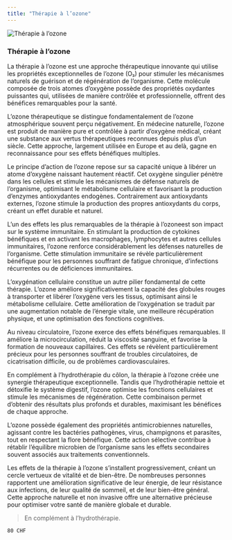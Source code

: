 ```yaml
---
title: "Thérapie à l’ozone"
---
```


![Thérapie à l’ozone](./images/shutterstock_2547157387.jpg)

### Thérapie à l’ozone

La thérapie à l’ozone est une approche thérapeutique innovante qui utilise les propriétés exceptionnelles de l’ozone (O₃) pour stimuler les mécanismes naturels de guérison et de régénération de l’organisme. Cette molécule composée de trois atomes d’oxygène possède des propriétés oxydantes puissantes qui, utilisées de manière contrôlée et professionnelle, offrent des bénéfices remarquables pour la santé.

L’ozone thérapeutique se distingue fondamentalement de l’ozone atmosphérique souvent perçu négativement. En médecine naturelle, l’ozone est produit de manière pure et contrôlée à partir d’oxygène médical, créant une substance aux vertus thérapeutiques reconnues depuis plus d’un siècle. Cette approche, largement utilisée en Europe et au delà, gagne en reconnaissance pour ses effets bénéfiques multiples.

Le principe d’action de l’ozone repose sur sa capacité unique à libérer un atome d’oxygène naissant hautement réactif. Cet oxygène singulier pénètre dans les cellules et stimule les mécanismes de défense naturels de l’organisme, optimisant le métabolisme cellulaire et favorisant la production d’enzymes antioxydantes endogènes. Contrairement aux antioxydants externes, l’ozone stimule la production des propres antioxydants du corps, créant un effet durable et naturel.

L’un des effets les plus remarquables de la thérapie à l’ozoneest son impact sur le système immunitaire. En stimulant la production de cytokines bénéfiques et en activant les macrophages, lymphocytes et autres cellules immunitaires, l’ozone renforce considérablement les défenses naturelles de l’organisme. Cette stimulation immunitaire se révèle particulièrement bénéfique pour les personnes souffrant de fatigue chronique, d’infections récurrentes ou de déficiences immunitaires.

L’oxygénation cellulaire constitue un autre pilier fondamental de cette thérapie. L’ozone améliore significativement la capacité des globules rouges à transporter et libérer l’oxygène vers les tissus, optimisant ainsi le métabolisme cellulaire. Cette amélioration de l’oxygénation se traduit par une augmentation notable de l’énergie vitale, une meilleure récupération physique, et une optimisation des fonctions cognitives.

Au niveau circulatoire, l’ozone exerce des effets bénéfiques remarquables. Il améliore la microcirculation, réduit la viscosité sanguine, et favorise la formation de nouveaux capillaires. Ces effets se révèlent particulièrement précieux pour les personnes souffrant de troubles circulatoires, de cicatrisation difficile, ou de problèmes cardiovasculaires.

En complément à l’hydrothérapie du côlon, la thérapie à l’ozone créée une synergie thérapeutique exceptionnelle. Tandis que l’hydrothérapie nettoie et détoxifie le système digestif, l’ozone optimise les fonctions cellulaires et stimule les mécanismes de régénération. Cette combinaison permet d’obtenir des résultats plus profonds et durables, maximisant les bénéfices de chaque approche.

L’ozone possède également des propriétés antimicrobiennes naturelles, agissant contre les bactéries pathogènes, virus, champignons et parasites, tout en respectant la flore bénéfique. Cette action sélective contribue à rétablir l’équilibre microbien de l’organisme sans les effets secondaires souvent associés aux traitements conventionnels.

Les effets de la thérapie à l’ozone s’installent progressivement, créant un cercle vertueux de vitalité et de bien-être. De nombreuses personnes rapportent une amélioration significative de leur énergie, de leur résistance aux infections, de leur qualité de sommeil, et de leur bien-être général. Cette approche naturelle et non invasive offre une alternative précieuse pour optimiser votre santé de manière globale et durable.

> En complément à l’hydrothérapie.

```
80 CHF
```
